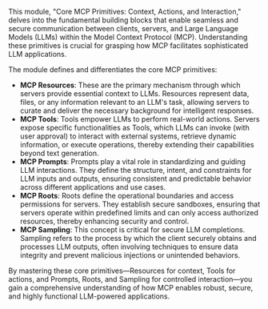 This module, "Core MCP Primitives: Context, Actions, and Interaction," delves into the fundamental building blocks that enable seamless and secure communication between clients, servers, and Large Language Models (LLMs) within the Model Context Protocol (MCP). Understanding these primitives is crucial for grasping how MCP facilitates sophisticated LLM applications.

The module defines and differentiates the core MCP primitives:

*   **MCP Resources**: These are the primary mechanism through which servers provide essential context to LLMs. Resources represent data, files, or any information relevant to an LLM's task, allowing servers to curate and deliver the necessary background for intelligent responses.
*   **MCP Tools**: Tools empower LLMs to perform real-world actions. Servers expose specific functionalities as Tools, which LLMs can invoke (with user approval) to interact with external systems, retrieve dynamic information, or execute operations, thereby extending their capabilities beyond text generation.
*   **MCP Prompts**: Prompts play a vital role in standardizing and guiding LLM interactions. They define the structure, intent, and constraints for LLM inputs and outputs, ensuring consistent and predictable behavior across different applications and use cases.
*   **MCP Roots**: Roots define the operational boundaries and access permissions for servers. They establish secure sandboxes, ensuring that servers operate within predefined limits and can only access authorized resources, thereby enhancing security and control.
*   **MCP Sampling**: This concept is critical for secure LLM completions. Sampling refers to the process by which the client securely obtains and processes LLM outputs, often involving techniques to ensure data integrity and prevent malicious injections or unintended behaviors.

By mastering these core primitives—Resources for context, Tools for actions, and Prompts, Roots, and Sampling for controlled interaction—you gain a comprehensive understanding of how MCP enables robust, secure, and highly functional LLM-powered applications.